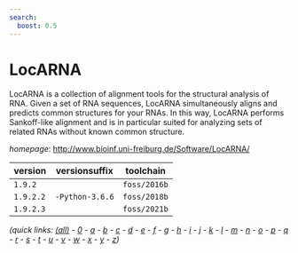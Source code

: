 ```yaml
---
search:
  boost: 0.5
---
```

# LocARNA

LocARNA is a collection of alignment tools for the structural analysis of RNA.  Given a set of RNA sequences, LocARNA simultaneously aligns and predicts common structures for  your RNAs. In this way, LocARNA performs Sankoff-like alignment and is in particular suited for  analyzing sets of related RNAs without known common structure.

*homepage*: <http://www.bioinf.uni-freiburg.de/Software/LocARNA/>

version | versionsuffix | toolchain
--------|---------------|----------
``1.9.2`` |  | ``foss/2016b``
``1.9.2.2`` | ``-Python-3.6.6`` | ``foss/2018b``
``1.9.2.3`` |  | ``foss/2021b``


*(quick links: [(all)](../index.md) - [0](../0/index.md) - [a](../a/index.md) - [b](../b/index.md) - [c](../c/index.md) - [d](../d/index.md) - [e](../e/index.md) - [f](../f/index.md) - [g](../g/index.md) - [h](../h/index.md) - [i](../i/index.md) - [j](../j/index.md) - [k](../k/index.md) - [l](../l/index.md) - [m](../m/index.md) - [n](../n/index.md) - [o](../o/index.md) - [p](../p/index.md) - [q](../q/index.md) - [r](../r/index.md) - [s](../s/index.md) - [t](../t/index.md) - [u](../u/index.md) - [v](../v/index.md) - [w](../w/index.md) - [x](../x/index.md) - [y](../y/index.md) - [z](../z/index.md))*

